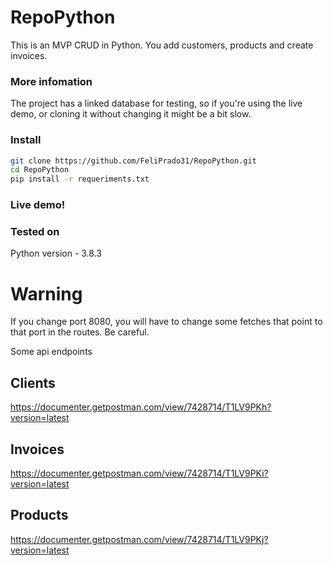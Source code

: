 # RepoPython
This is an MVP CRUD in Python. You add customers, products and create invoices.

### More infomation
The project has a linked database for testing, so if you're using the live demo, or cloning it without changing it might be a bit slow.

### Install
```bash
git clone https://github.com/FeliPrado31/RepoPython.git
cd RepoPython
pip install -r requeriments.txt
```

### Live demo!


### Tested on

Python version - 3.8.3

# Warning

If you change port 8080, you will have to change some fetches that point to that port in the routes.
Be careful.

Some api endpoints
## Clients
https://documenter.getpostman.com/view/7428714/T1LV9PKh?version=latest

## Invoices
https://documenter.getpostman.com/view/7428714/T1LV9PKi?version=latest

## Products
https://documenter.getpostman.com/view/7428714/T1LV9PKj?version=latest


